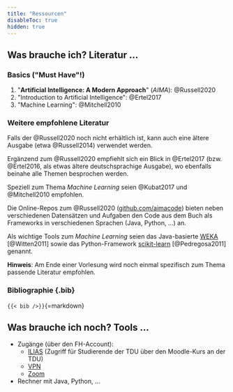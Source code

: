 ```yaml
---
title: "Ressourcen"
disableToc: true
hidden: true
---
```



## Was brauche ich? Literatur ...

### Basics ("Must Have"!)

1.  "**Artificial Intelligence: A Modern Approach**" (*AIMA*): @Russell2020
2.  "Introduction to Artificial Intelligence": @Ertel2017
3.  "Machine Learning": @Mitchell2010

### Weitere empfohlene Literatur

Falls der @Russell2020 noch nicht erhältlich ist, kann auch eine ältere Ausgabe (etwa @Russell2014)
verwendet werden.

Ergänzend zum @Russell2020 empfiehlt sich ein Blick in @Ertel2017 (bzw. @Ertel2016, als etwas ältere
deutschsprachige Ausgabe), wo ebenfalls beinahe alle Themen besprochen werden.

Speziell zum Thema *Machine Learning* seien @Kubat2017 und @Mitchell2010 empfohlen.

Die Online-Repos zum @Russell2020 ([github.com/aimacode](https://github.com/aimacode)) bieten neben
verschiedenen Datensätzen und Aufgaben den Code aus dem Buch als Frameworks in verschiedenen Sprachen
(Java, Python, ...) an.

Als wichtige Tools zum *Machine Learning* seien das Java-basierte [WEKA](https://www.cs.waikato.ac.nz/ml/weka/)
[@Witten2011] sowie das Python-Framework [scikit-learn](https://scikit-learn.org) [@Pedregosa2011] genannt.

**Hinweis**: Am Ende einer Vorlesung wird noch einmal spezifisch zum Thema passende Literatur empfohlen.

### Bibliographie {.bib}

`{{< bib />}}`{=markdown}


## Was brauche ich noch? Tools ...

*   Zugänge (über den FH-Account):
    *   [ILIAS](https://www.fh-bielefeld.de/elearning/goto.php?target=crs_719028&client_id=FH-Bielefeld)
        (Zugriff für Studierende der TDU über den Moodle-Kurs an der TDU)
    *   [VPN](https://www.fh-bielefeld.de/dvz/it-services/vpn)
    *   [Zoom](https://www.fh-bielefeld.de/dvz/zoom)
*   Rechner mit Java, Python, ...
